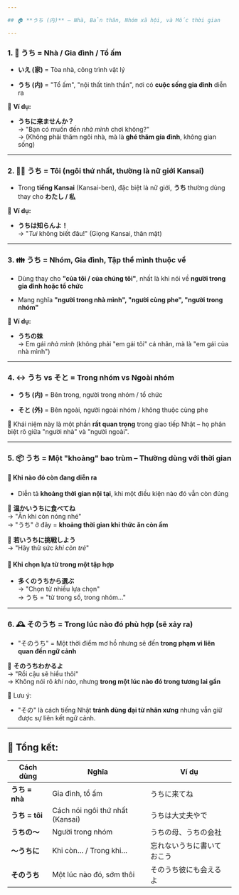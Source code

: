 ```yaml
---

## 🏠 **うち (内)** – Nhà, Bản thân, Nhóm xã hội, và Mốc thời gian

---
```

### 1. 🏡 **うち = Nhà / Gia đình / Tổ ấm**

- **いえ (家)** = Tòa nhà, công trình vật lý
    
- **うち (内)** = "Tổ ấm", "nội thất tinh thần", nơi có **cuộc sống gia đình** diễn ra
    

🔸 **Ví dụ:**

- **うちに来ませんか？**  
    → "Bạn có muốn đến _nhà mình_ chơi không?"  
    → (Không phải thăm ngôi nhà, mà là **ghé thăm gia đình**, không gian sống)
    

---

### 2. 🧍‍♀️ **うち = Tôi (ngôi thứ nhất, thường là nữ giới Kansai)**

- Trong **tiếng Kansai** (Kansai-ben), đặc biệt là nữ giới, **うち** thường dùng thay cho **わたし / 私**
    

🔸 **Ví dụ:**

- **うちは知らんよ！**  
    → "_Tui_ không biết đâu!" (Giọng Kansai, thân mật)
    

---

### 3. 👪 **うち = Nhóm, Gia đình, Tập thể mình thuộc về**

- Dùng thay cho **"của tôi / của chúng tôi"**, nhất là khi nói về **người trong gia đình hoặc tổ chức**
    
- Mang nghĩa **"người trong nhà mình", "người cùng phe", "người trong nhóm"**
    

🔸 **Ví dụ:**

- **うちの妹**  
    → Em gái _nhà mình_ (không phải "em gái tôi" cá nhân, mà là "em gái của nhà mình")
    

---

### 4. ↔️ **うち vs そと = Trong nhóm vs Ngoài nhóm**

- **うち (内)** = Bên trong, người trong nhóm / tổ chức
    
- **そと (外)** = Bên ngoài, người ngoài nhóm / không thuộc cùng phe
    

🔸 Khái niệm này là một phần **rất quan trọng** trong giao tiếp Nhật – họ phân biệt rõ giữa "người nhà" và "người ngoài".

---

### 5. 📦 **うち = Một "khoảng" bao trùm – Thường dùng với thời gian**

#### 📌 Khi nào đó còn đang diễn ra

- Diễn tả **khoảng thời gian nội tại**, khi một điều kiện nào đó vẫn còn đúng
    

🔸 **温かいうちに食べてね**  
→ "Ăn khi còn nóng nhé"  
→ "うち" ở đây = **khoảng thời gian khi thức ăn còn ấm**

🔸 **若いうちに挑戦しよう**  
→ "Hãy thử sức _khi còn trẻ_"

#### 📌 Khi chọn lựa từ trong một tập hợp

- **多くのうちから選ぶ**  
    → "Chọn từ nhiều lựa chọn"  
    → うち = "từ trong số, trong nhóm..."
    

---

### 6. 🕰 **そのうち = Trong lúc nào đó phù hợp (sẽ xảy ra)**

- "そのうち" = Một thời điểm mơ hồ nhưng sẽ đến **trong phạm vi liên quan đến ngữ cảnh**
    

🔸 **そのうちわかるよ**  
→ "Rồi cậu sẽ hiểu thôi"  
→ Không nói rõ _khi nào_, nhưng **trong một lúc nào đó trong tương lai gần**

📌 Lưu ý:

- "その" là cách tiếng Nhật **tránh dùng đại từ nhân xưng** nhưng vẫn giữ được sự liên kết ngữ cảnh.
    

---

## 🧠 Tổng kết:

|Cách dùng|Nghĩa|Ví dụ|
|---|---|---|
|**うち = nhà**|Gia đình, tổ ấm|うちに来てね|
|**うち = tôi**|Cách nói ngôi thứ nhất (Kansai)|うちは大丈夫やで|
|**うちの〜**|Người trong nhóm|うちの母、うちの会社|
|**〜うちに**|Khi còn… / Trong khi…|忘れないうちに書いておこう|
|**そのうち**|Một lúc nào đó, sớm thôi|そのうち彼にも会えるよ|
